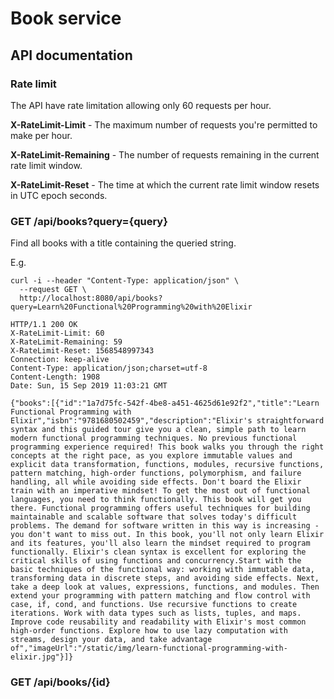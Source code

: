 # Book service

## API documentation

### Rate limit
The API have rate limitation allowing only 60 requests per hour. 

__X-RateLimit-Limit__ - The maximum number of requests you're permitted to make per hour.

__X-RateLimit-Remaining__ - The number of requests remaining in the current rate limit window.

__X-RateLimit-Reset__ - The time at which the current rate limit window resets in UTC epoch seconds.

### GET /api/books?query={query}
Find all books with a title containing the queried string.

E.g.
```
curl -i --header "Content-Type: application/json" \
  --request GET \
  http://localhost:8080/api/books?query=Learn%20Functional%20Programming%20with%20Elixir
```      
```
HTTP/1.1 200 OK
X-RateLimit-Limit: 60
X-RateLimit-Remaining: 59
X-RateLimit-Reset: 1568548997343
Connection: keep-alive
Content-Type: application/json;charset=utf-8
Content-Length: 1908
Date: Sun, 15 Sep 2019 11:03:21 GMT

{"books":[{"id":"1a7d75fc-542f-4be8-a451-4625d61e92f2","title":"Learn Functional Programming with Elixir","isbn":"9781680502459","description":"Elixir's straightforward syntax and this guided tour give you a clean, simple path to learn modern functional programming techniques. No previous functional programming experience required! This book walks you through the right concepts at the right pace, as you explore immutable values and explicit data transformation, functions, modules, recursive functions, pattern matching, high-order functions, polymorphism, and failure handling, all while avoiding side effects. Don't board the Elixir train with an imperative mindset! To get the most out of functional languages, you need to think functionally. This book will get you there. Functional programming offers useful techniques for building maintainable and scalable software that solves today's difficult problems. The demand for software written in this way is increasing - you don't want to miss out. In this book, you'll not only learn Elixir and its features, you'll also learn the mindset required to program functionally. Elixir's clean syntax is excellent for exploring the critical skills of using functions and concurrency.Start with the basic techniques of the functional way: working with immutable data, transforming data in discrete steps, and avoiding side effects. Next, take a deep look at values, expressions, functions, and modules. Then extend your programming with pattern matching and flow control with case, if, cond, and functions. Use recursive functions to create iterations. Work with data types such as lists, tuples, and maps. Improve code reusability and readability with Elixir's most common high-order functions. Explore how to use lazy computation with streams, design your data, and take advantage of","imageUrl":"/static/img/learn-functional-programming-with-elixir.jpg"}]}      
```      

### GET /api/books/{id}
